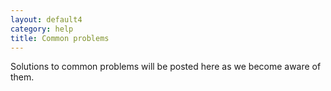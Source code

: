 ```yaml
---
layout: default4
category: help
title: Common problems
---
```


Solutions to common problems will be posted here as we become aware of them.
